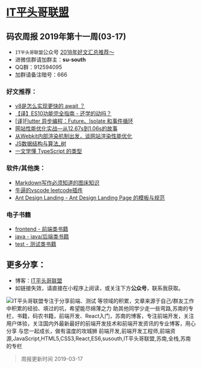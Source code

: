 
# [IT平头哥联盟](https://susouth.com/ "@IT·平头哥联盟，码农书籍，苏南的专栏")

##  码农周报 2019年第十一周(03-17)

+ `IT平头哥联盟`公众号 [2018年好文汇总推荐～](https://mp.weixin.qq.com/s/-BA4X3ScSSpsZRrUCyTuBw)
+ 进微信群请加群主：**su-south**
+ QQ群：912594095
+ 加群请备注暗号：666

### 好文推荐：
+ [v8是怎么实现更快的 await ？](https://mp.weixin.qq.com/s/fzyzQxZEXsHV8Zs-OMLzJw)
+ [【译】ES10功能完全指南 - 还学的动吗？](https://mp.weixin.qq.com/s/uQsPudEw4qxvkiQ0jwvc-w)
+ [[译]Flutter 异步编程：Future、Isolate 和事件循环](https://zhuanlan.zhihu.com/p/59197944)
+ [网站性能优化实战—从12.67s到1.06s的故事](https://mp.weixin.qq.com/s/6L_DEtTd8V9yoccpEXf_dA)
+ [从Webkit内部渲染机制出发，谈网站渲染性能优化](https://mp.weixin.qq.com/s/2uPfKPDLspqk5VgTcBZi6g)
+ [JS数据结构与算法_树](https://segmentfault.com/a/1190000018467422?_ea=8130240)
+ [一文学懂 TypeScript 的类型](https://segmentfault.com/a/1190000018495352)

### 软件/其他类：
+ [Markdown写作必须知道的图床知识](https://zhuanlan.zhihu.com/p/57898937)
+ [牛逼的vscode leetcode插件](https://github.com/jdneo/vscode-leetcode "Solve LeetCode problems in VS Code  Please make sure that Node is in your PATH environment variable. You can check this by running: node -v. 在 VS Code 中练习 LeetCode")
+ [Ant Design Landing - Ant Design Landing Page 的模板与规范](https://landing.ant.design/edit/index-cn#uid=5c89f68f44d90400666b7bd5 "Ant Design Landing 平台拥有丰富的各类首页模板，下载模板代码包，即可快速使用，也可使用首页编辑器，快速搭建一个属于你的专属首页")


### 电子书籍
+ [frontend - 前端类书籍](../frontend "前端类电子书籍整理")
+ [java - java/后端类书籍](../java "java或后端开发人员电子书籍整理")
+ [test - 测试类书籍](../test "测试人员电子书籍整理")

## 更多分享：
+ 博客：[IT平头哥联盟](https://susouth.com "IT平头哥联盟")
+ 如链接失效，请直接在小程序上阅读，或关注下方**公众号**，联系我获取。

![IT平头哥联盟专注于分享前端、测试 等领域的积累，文章来源于自己/群友工作中积累的经验、填过的坑，希望能尽绵薄之力 助其他同学少走一些弯路,苏南的专栏，书籍，码农书籍，前端开发、React入门，苏南的博客，专注前端开发，关注用户体验，关注国内外最新最好的前端开发技术和前端开发资讯的专业博客，用心分享 与您一起成长，做有温度的攻城狮 前端开发,前端开发工程师,前端资源,JavaScript,HTML5,CSS3,React,ES6,susouth,IT平头哥联盟,苏南,全栈,苏南的专栏](https://user-images.githubusercontent.com/18324563/70633966-608b2980-1c6c-11ea-8123-34f1fd13484e.png "IT平头哥联盟")

> 周报更新时间 2019-03-17


